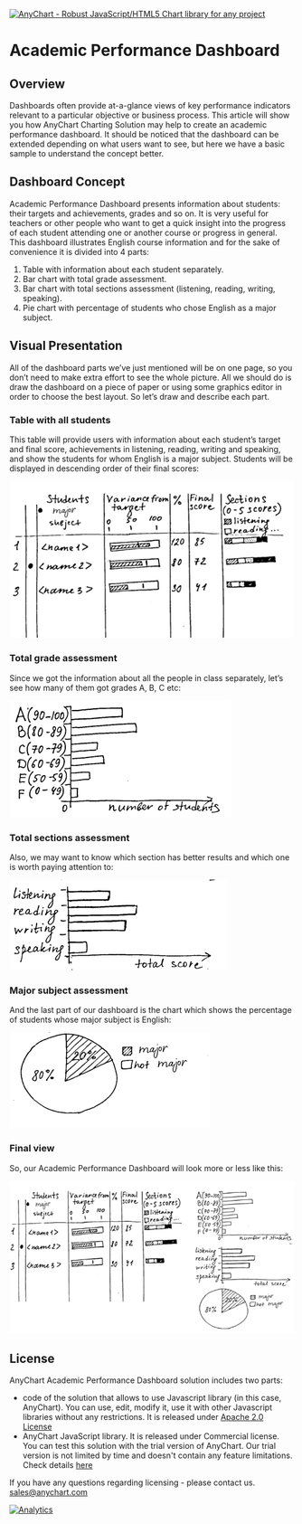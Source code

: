[<img src="https://cdn.anychart.com/images/logo-transparent-segoe.png?2" width="234px" alt="AnyChart - Robust JavaScript/HTML5 Chart library for any project">](https://www.anychart.com)

# Academic Performance Dashboard
## Overview
Dashboards often provide at-a-glance views of key performance indicators relevant to a particular objective or business process. This article will show you how AnyChart Charting Solution may help to create an academic performance dashboard. It should be noticed that the dashboard can be extended depending on what users want to see, but here we have a basic sample to understand the concept better.

## Dashboard Concept
Academic Performance Dashboard presents information about students: their targets and achievements, grades and so on. It is very useful for teachers or other people who want to get a quick insight into the progress of each student attending one or another course or progress in general.
This dashboard illustrates English course information and for the sake of convenience it is divided into 4 parts:
1. Table with information about each student separately.
2. Bar chart with total grade assessment.
3. Bar chart with total sections assessment (listening, reading, writing, speaking).
4. Pie chart with percentage of students who chose English as a major subject.

## Visual Presentation
All of the dashboard parts we’ve just mentioned will be on one page, so you don’t need to make extra effort to see the whole picture. All we should do is draw the dashboard on a piece of paper or using some graphics editor in order to choose the best layout. So let’s draw and describe each part.
### Table with all students
This table will provide users with information about each student’s target and final score, achievements in listening, reading, writing and speaking, and show the students for whom English is a major subject. Students will be displayed in descending order of their final scores:

<img src="readme_pics/1.png">

### Total grade assessment
Since we got the information about all the people in class separately, let’s see how many of them got grades A, B, C etc:

<img src="readme_pics/2.png">

### Total sections assessment
Also, we may want to know which section has better results and which one is worth paying attention to:

<img src="readme_pics/3.png">

### Major subject assessment
And the last part of our dashboard is the chart which shows the percentage of students whose major subject is English:

<img src="readme_pics/4.png">

### Final view
So, our Academic Performance Dashboard will look more or less like this:

<img src="readme_pics/5.png">

## License
AnyChart Academic Performance Dashboard solution includes two parts:
- code of the solution that allows to use Javascript library (in this case, AnyChart).
You can use, edit, modify it, use it with other Javascript libraries without any
restrictions. It is released under [Apache 2.0 License](LICENSE)
- AnyChart JavaScript library. It is released under Commercial license.
You can test this solution with the trial version of AnyChart.
Our trial version is not limited by time and doesn't contain any feature limitations.
Check details [here](https://www.anychart.com/buy/)

If you have any questions regarding licensing - please contact us. <sales@anychart.com>

[![Analytics](https://ga-beacon.appspot.com/UA-228820-4/Solutions/academic-performance-dashboard?pixel&useReferer)](https://github.com/igrigorik/ga-beacon)
